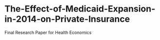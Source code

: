 # The-Effect-of-Medicaid-Expansion-in-2014-on-Private-Insurance
Final Research Paper for Health Economics
